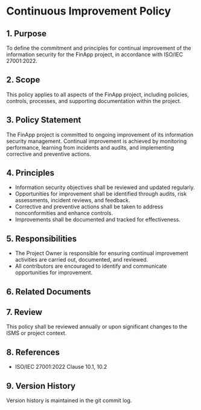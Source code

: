 # Continuous Improvement Policy

## 1. Purpose

To define the commitment and principles for continual improvement of the information security for the FinApp project, in accordance with ISO/IEC 27001:2022.

## 2. Scope

This policy applies to all aspects of the FinApp project, including policies, controls, processes, and supporting documentation within the project.

## 3. Policy Statement

The FinApp project is committed to ongoing improvement of its information security management. Continual improvement is achieved by monitoring performance, learning from incidents and audits, and implementing corrective and preventive actions.

## 4. Principles

- Information security objectives shall be reviewed and updated regularly.
- Opportunities for improvement shall be identified through audits, risk assessments, incident reviews, and feedback.
- Corrective and preventive actions shall be taken to address nonconformities and enhance controls.
- Improvements shall be documented and tracked for effectiveness.

## 5. Responsibilities

- The Project Owner is responsible for ensuring continual improvement activities are carried out, documented, and reviewed.
- All contributors are encouraged to identify and communicate opportunities for improvement.

## 6. Related Documents


## 7. Review

This policy shall be reviewed annually or upon significant changes to the ISMS or project context.

## 8. References

- ISO/IEC 27001:2022 Clause 10.1, 10.2

## 9. Version History

Version history is maintained in the git commit log.

